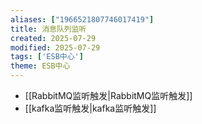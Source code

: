 ```yaml
---
aliases: ["1966521807746017419"]
title: 消息队列监听
created: 2025-07-29
modified: 2025-07-29
tags: ['ESB中心']
theme: ESB中心
---
```


- [[RabbitMQ监听触发|RabbitMQ监听触发]]
- [[kafka监听触发|kafka监听触发]]